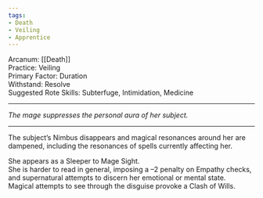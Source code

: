 ```yaml
---
tags:
- Death
- Veiling
- Apprentice
---
```


Arcanum: [[Death]]\
Practice: Veiling\
Primary Factor: Duration\
Withstand: Resolve\
Suggested Rote Skills: Subterfuge, Intimidation, Medicine

---

_The mage suppresses the personal aura of her subject._

---

The subject’s Nimbus disappears and magical resonances around her are dampened, including the resonances of spells currently affecting her.

She appears as a Sleeper to Mage Sight.\
She is harder to read in general, imposing a –2 penalty on Empathy checks, and supernatural attempts to discern her emotional or mental state.\
Magical attempts to see through the disguise provoke a Clash of Wills.